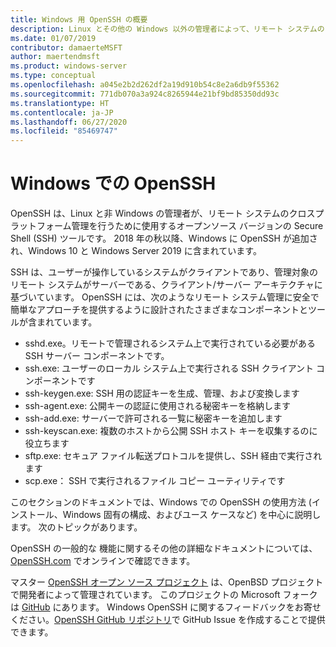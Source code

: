 ```yaml
---
title: Windows 用 OpenSSH の概要
description: Linux とその他の Windows 以外の管理者によって、リモート システムのクロスプラットフォーム管理用に使用される OpenSSH ツールの概要。
ms.date: 01/07/2019
contributor: damaerteMSFT
author: maertendmsft
ms.product: windows-server
ms.type: conceptual
ms.openlocfilehash: a045e2b2d262df2a19d910b54c8e2a6db9f55362
ms.sourcegitcommit: 771db070a3a924c8265944e21bf9bd85350dd93c
ms.translationtype: HT
ms.contentlocale: ja-JP
ms.lasthandoff: 06/27/2020
ms.locfileid: "85469747"
---
```

# <a name="openssh-in-windows"></a>Windows での OpenSSH

OpenSSH は、Linux と非 Windows の管理者が、リモート システムのクロスプラットフォーム管理を行うために使用するオープンソース バージョンの Secure Shell (SSH) ツールです。
2018 年の秋以降、Windows に OpenSSH が追加され、Windows 10 と Windows Server 2019 に含まれています。

SSH は、ユーザーが操作しているシステムがクライアントであり、管理対象のリモート システムがサーバーである、クライアント/サーバー アーキテクチャに基づいています。
OpenSSH には、次のようなリモート システム管理に安全で簡単なアプローチを提供するように設計されたさまざまなコンポーネントとツールが含まれています。

* sshd.exe。リモートで管理されるシステム上で実行されている必要がある SSH サーバー コンポーネントです。
* ssh.exe: ユーザーのローカル システム上で実行される SSH クライアント コンポーネントです
* ssh-keygen.exe: SSH 用の認証キーを生成、管理、および変換します
* ssh-agent.exe: 公開キーの認証に使用される秘密キーを格納します
* ssh-add.exe: サーバーで許可される一覧に秘密キーを追加します
* ssh-keyscan.exe: 複数のホストから公開 SSH ホスト キーを収集するのに役立ちます
* sftp.exe: セキュア ファイル転送プロトコルを提供し、SSH 経由で実行されます
* scp.exe： SSH で実行されるファイル コピー ユーティリティです

このセクションのドキュメントでは、Windows での OpenSSH の使用方法 (インストール、Windows 固有の構成、およびユース ケースなど) を中心に説明します。 次のトピックがあります。

OpenSSH の一般的な 機能に関するその他の詳細なドキュメントについては、[OpenSSH.com](https://www.openssh.com/manual.html) でオンラインで確認できます。

マスター [OpenSSH オープン ソース プロジェクト](https://www.openssh.com) は、OpenBSD プロジェクトで開発者によって管理されています。
このプロジェクトの Microsoft フォークは [GitHub](https://github.com/PowerShell/openssh-portable) にあります。
Windows OpenSSH に関するフィードバックをお寄せください。[OpenSSH GitHub リポジトリ](https://github.com/PowerShell/openssh-portable)で GitHub Issue を作成することで提供できます。
